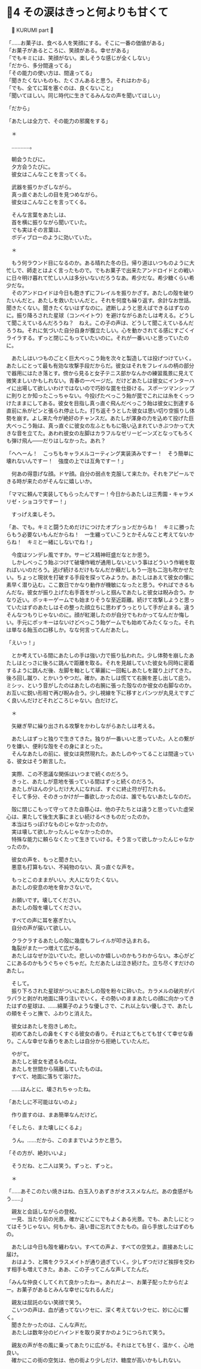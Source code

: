 ﻿# 🍬4 その涙はきっと何よりも甘くて

　🍬 KURUMI part 🍬

「……お菓子は、食べる人を笑顔にする。そこに一番の価値がある」  
「お菓子があるところに、笑顔がある。幸せがある」  
「でもキミには、笑顔がない。楽しそうな感じが全くしない」  
「だから、多分間違ってる」  
「その能力の使い方は、間違ってる」  
「聞きたくないものも、たくさんあると思う。それはわかる」  
「でも、全てに耳を塞ぐのは、良くないこと」  
「聞いてほしい。同じ時代に生きてるみんなの声を聞いてほしい」

「だから」

「あたしは全力で、その能力の邪魔をする」

　＊

　…………。

　朝会うたびに。  
　夕方会うたびに。  
　彼女はこんなことを言ってくる。

　武器を振りかざしながら。  
　真っ直ぐあたしの目を見つめながら。  
　彼女はこんなことを言ってくる。

　そんな言葉をあたしは、  
　首を横に振りながら聞いていた。  
　でも実はその言葉は、  
　ボディブローのように効いていた。

　＊

　もう何ラウンド目になるのか。ある晴れた冬の日。帰り道はいつものように大忙しで、師走とはよく言ったもので。でもお菓子で出来たアンドロイドとの戦いに日々明け暮れて忙しい人は多分いないだろうなあ。希少だな。希少糖くらい希少だな。  
　そのアンドロイドは今日も飽きずにフレイルを振りかざす。あたしの殻を破りたいんだと。あたしを救いたいんだと。それを何度も繰り返す。余計なお世話。聞きたくない。聞きたくないはずなのに。遮断しようと思えばできるはずなのに。振り降ろされた星球（コンペイトウ）を避けながらあたしは考える。どうして聞こえているんだろうね？　ねえ。この子の声は、どうして聞こえているんだろうね。それに気づいた自分自身が腹立たしい。心を動かされてる感にすごくイライラする。ずっと閉じこもっていたいのに。それが一番いいと思っていたのに。

　あたしはいつものごとく巨大べっこう飴を次々と製造しては投げつけていく。あたしにとって最も有効な攻撃手段だからだ。彼女はそれをフレイルの柄の部分で器用にはたき落とす。傍から見ると女子テニス部かなんかの練習風景に見えて微笑ましいかもしれない。青春の一ページだ。だけどあたしは彼女にインターハイに出場して欲しいわけではないので巧妙な罠を仕掛ける。スポーツマンシップに則りとか知ったこっちゃない。今投げたべっこう飴が罠でこれには糸をくっつけたままにしてある。彼女を目指し真っ直ぐ飛んだべっこう飴は彼女に到達する直前に糸がピンと張られ停止した。打ち返そうとした彼女は思い切り空振りし体勢を崩す。よし来た今が絶好のチャンスだ。あたしが渾身の力を込めて投げた巨大べっこう飴は、真っ直ぐに彼女の左ふとももに吸い込まれていきぶつかって大きな音を立てた。あわれ彼女の左脚はカラフルなゼリービーンズとなってもろくも弾け飛ん――だりはしなかった。あれ？

「へへーん！　こっちもキャラメルコーティング実装済みですー！　そう簡単に壊れないんですー！　強度の上では互角ですー！」

　何あの得意げな顔。ドヤ顔。自分の弱点を克服して来たか。それをアピールできる時が来たのがそんなに嬉しいか。

「ママに頼んで実装してもらったんですー！今日からあたしは三秀園・キャラメリゼ・ショコラですー！」

　すっげえ楽しそう。

「あ、でも。キミと闘うためだけにつけたオプションだからね！　キミに勝ったらもう必要ないもんだからね！　一生纏っていこうとかそんなこと考えてないからね！　キミと一緒にしないでね！」

　今度はツンデレ風ですか。サービス精神旺盛だなとか思う。  
　しかしべっこう飴ぶつけて破壊作戦が通用しないという事はどういう作戦を取ればいいのだろう。逃げ続けるだけもなんだか癪だしもう一泡も二泡も吹かせたい。ちょっと現状を打破する手段を探ってみようか。あたしはあえて彼女の懐に素早く潜り込む。ここ数日でかなり動作が機敏になったと思う。やればできるもんだな。彼女が振り上げた右手首をがっしと掴んであたしと彼女は睨み合う。かなり近い。ポッキーゲームでも始まりそうな至近距離。続けて攻撃しようと思っていたはずのあたしはその整った顔立ちに思わずうっとりして手が止まる。違うそんなつもりじゃないのに。顔が紅潮したのが自分でもわかってなんだか悔しい。手元にポッキーはないけどべっこう飴ゲームでも始めてみたくなった。それは単なる飴玉の口移しか。なな何言ってんだあたし。

「えいっ！」

　とか考えている間にあたしの手は強い力で振り払われた。少し体勢を崩したあたしはとっさに後ろに跳んで距離を取る。それを見越していた彼女も同時に密着するように跳んだ後、左脚を軸として華麗に一回転しあたしを蹴り上げてきた。後ろ回し蹴り、とかいうやつだ。確か。あたしは慌てて右腕を差し出して庇う。ミシッ、という音がしたのはあたしの右腕に張った殻なのか彼女の右脚なのか。お互いに鋭い形相で再び睨み合う。少し視線を下に移すとパンツが丸見えですごく良いんだけどそれどころじゃない。白だけど。

　＊

　矢継ぎ早に繰り出される攻撃をかわしながらあたしは考える。

　あたしはずっと独りで生きてきた。独りが一番いいと思っていた。人との繋がりを嫌い、便利な殻をその身にまとった。  
　そんなあたしの前に、彼女は突然現れた。あたしのやってることは間違っている、彼女はそう断言した。

　実際、この不思議な関係はいつまで続くのだろう。  
　きっと、あたしが意地を張っている間はずっと続くのだろう。  
　あたしがほんの少しだけ大人になれば、すぐに終止符が打たれる。  
　そして多分、そのきっかけが一番欲しかったのは、誰でもないあたしなのだ。

　殻に閉じこもって守ってきた自尊心は、他の子たちとは違うと思っていた虚栄心は、果たして後生大事にまとい続けるべきものだったのか。  
　本当はちっぽけなものじゃなかったのか。  
　実は壊して欲しかったんじゃなかったのか。  
　特殊な能力に頼らなくたって生きていける。そう言って欲しかったんじゃなかったのか。

　彼女の声を、もっと聞きたい。  
　悪意も打算もない、不純物のない、真っ直ぐな声を。

　もっとこのままがいい。大人になりたくない。  
　あたしの安息の地を脅かさないで。

　お願いです。壊してください。  
　あたしの殻を壊してください。

　すべての声に耳を塞ぎたい。  
　自分の声が届いて欲しい。

　クラクラするあたしの殻に幾度もフレイルが叩き込まれる。  
　亀裂がまた一つ増えて広がる。  
　あたしはなぜか泣いていた。悲しいのか嬉しいのかもうわからない。本心がどこにあるのかもうぐちゃぐちゃだ。ただあたしは泣き続けた。立ち尽くすだけのあたし。

　そして。  
　振り下ろされた星球がついにあたしの殻を粉々に砕いた。カラメルの破片がパラパラと剥がれ地面に降り注いでいく。その勢いのままあたしの顔に向かってきたはずの星球は、……綿菓子のような優しさで、これ以上ない優しさで、あたしの頬をそっと撫で、ふわりと消えた。

　彼女はあたしを抱きしめた。　  
　初めてあたしの鼻をくすぐる彼女の香り。それはとてもとても甘くて幸せな香り。こんな幸せな香りをあたしは自分から拒絶していたんだ。

　やがて。  
　あたしと彼女を遮るものは。  
　あたしを世間から隔離していたものは。  
　すべて、地面に落ちて溶けた。

　……ほんとに、壊されちゃったね。

「あたしに不可能はないのよ」

　作り直すのは、まあ簡単なんだけど。

「そしたら、また壊しにくるよ」

　うん。……だから、このままでいようかと思う。

「その方が、絶対いいよ」

　そうだね、と二人は笑う。ずっと、ずっと。

　＊

「……あそこのたい焼きはね、白玉入りあずきがオススメなんだ。あの食感がもう……」

　親友と会話しながらの登校。  
　一見、当たり前の光景。確かにどこにでもよくある光景。でも、あたしにとってはそうじゃない。何もかも、遠い昔に忘れてきたもの。自ら手放したはずのもの。

　あたしは今日も殻を纏わない。すべての声よ、すべての空気よ。直接あたしに届け。  
　おはよう、と隣をクラスメイトが通り過ぎていく。少しずつだけど挨拶を交わす相手も増えてきた。ああ、この子ってこんな声してたんだ。

「みんな仲良くしてくれて良かったねー。あれだよー、お菓子配ったからだよー。お菓子があるとみんな幸せになれるんだ」

　親友は屈託のない笑顔で笑う。  
　こいつの声は、血が通ってないクセに、深く考えてないクセに、妙に心に響く。  
　聞きたかったのは、こんな声だ。  
　あたしは数年分のビハインドを取り戻すかのようにつられて笑う。

　親友の声が冬の風に乗ってあたりに広がる。それはとても甘く、温かく、心地良い。  
　確かにこの街の空気は、他の街より少しだけ、糖度が高いかもしれない。